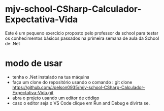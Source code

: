 # mjv-school-CSharp-Calculador-Expectativa-Vida
Este é um pequeno exercício proposto pelo professor da school para testar os conhecimentos básicos passados na primeira semana de aula da School de .Net

# modo de usar

* tenha o .Net instalado na tua máquina
* faça um clone do repositório usando o comando : git clone https://github.com/Joelson0935/mjv-school-CSharp-Calculador-Expectativa-Vida.git
* abra o projeto usando um editor de código
* caso o editor seja o VS Code clique em Run and Debug e divirta se.
  
